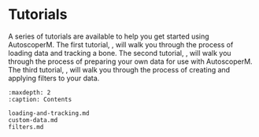 # Tutorials

A series of tutorials are available to help you get started using AutoscoperM. The first tutorial, [](./loading-and-tracking.md), will walk you through the process of loading data and tracking a bone. The second tutorial, [](./custom-data.md), will walk you through the process of preparing your own data for use with AutoscoperM. The third tutorial, [](./filters.md), will walk you through the process of creating and applying filters to your data.

```{toctree}
:maxdepth: 2
:caption: Contents

loading-and-tracking.md
custom-data.md
filters.md
```
